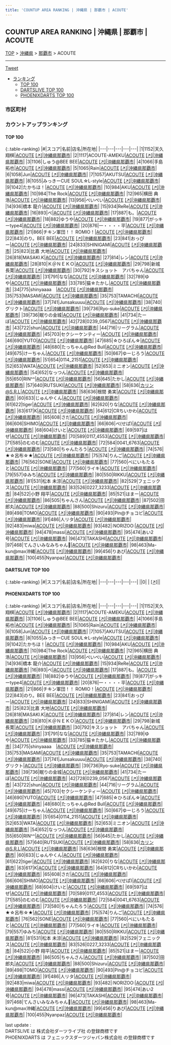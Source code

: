 ```yaml
---
title: 'COUNTUP AREA RANKING | 沖縄県 | 那覇市 | ACOUTE'
---
```

## COUNTUP AREA RANKING | 沖縄県 | 那覇市 | ACOUTE

[TOP](/darts/rank/) > [沖縄県](/darts/rank/沖縄県/) > [那覇市](/darts/rank/沖縄県/那覇市/) > ACOUTE

___

<a href="https://twitter.com/share?ref_src=twsrc%5Etfw" data-text="COUNTUP AREA RANKING | 沖縄県那覇市ACOUTE" class="twitter-share-button" data-hashtags="DARTSLIVE,PHOENIXDARTS,darts,ダーツ" data-show-count="false">Tweet</a>

* [ランキング](#カウントアップランキング)
    * [TOP 100](#top-100)
    * [DARTSLIVE TOP 100](#dartslive-top-100)
    * [PHOENIXDARTS TOP 100](#phoenixdarts-top-100)

### 市区町村

<ul>

</ul>

### カウントアップランキング

#### TOP 100



{:.table-ranking}
|#|スコア|名前|店名|所在地|
|---|---|---|---|---|
|1|1152|<span class="rank-name-pd"><span class="pro-icon-pd"></span>天久 翔棋</span>|<a href="/darts/rank/shops/82536.html">ACOUTE</a> <a href="https://vs.phoenixdarts.com/jp/shop/shopDetailInfo/s_82536?s_seq=82536">[↗]</a>|<a href="/darts/rank/沖縄県/那覇市">沖縄県那覇市</a>|
|2|1117|<span class="rank-name-pd">ACOUTE-AMEKU</span>|<a href="/darts/rank/shops/82536.html">ACOUTE</a> <a href="https://vs.phoenixdarts.com/jp/shop/shopDetailInfo/s_82536?s_seq=82536">[↗]</a>|<a href="/darts/rank/沖縄県/那覇市">沖縄県那覇市</a>|
|3|1106|<span class="rank-name-pd">しゅう@BEE BEE</span>|<a href="/darts/rank/shops/82536.html">ACOUTE</a> <a href="https://vs.phoenixdarts.com/jp/shop/shopDetailInfo/s_82536?s_seq=82536">[↗]</a>|<a href="/darts/rank/沖縄県/那覇市">沖縄県那覇市</a>|
|4|1066|<span class="rank-name-pd"><span class="pro-icon-pd"></span>手島 拓也</span>|<a href="/darts/rank/shops/82536.html">ACOUTE</a> <a href="https://vs.phoenixdarts.com/jp/shop/shopDetailInfo/s_82536?s_seq=82536">[↗]</a>|<a href="/darts/rank/沖縄県/那覇市">沖縄県那覇市</a>|
|5|1065|<span class="rank-name-pd">Rain</span>|<a href="/darts/rank/shops/82536.html">ACOUTE</a> <a href="https://vs.phoenixdarts.com/jp/shop/shopDetailInfo/s_82536?s_seq=82536">[↗]</a>|<a href="/darts/rank/沖縄県/那覇市">沖縄県那覇市</a>|
|6|1058|<span class="rank-name-pd">Jun</span>|<a href="/darts/rank/shops/82536.html">ACOUTE</a> <a href="https://vs.phoenixdarts.com/jp/shop/shopDetailInfo/s_82536?s_seq=82536">[↗]</a>|<a href="/darts/rank/沖縄県/那覇市">沖縄県那覇市</a>|
|7|1057|<span class="rank-name-pd">AKUTSU</span>|<a href="/darts/rank/shops/82536.html">ACOUTE</a> <a href="https://vs.phoenixdarts.com/jp/shop/shopDetailInfo/s_82536?s_seq=82536">[↗]</a>|<a href="/darts/rank/沖縄県/那覇市">沖縄県那覇市</a>|
|8|1055|<span class="rank-name-pd">みっきーCUE SOUL☆L-style</span>|<a href="/darts/rank/shops/82536.html">ACOUTE</a> <a href="https://vs.phoenixdarts.com/jp/shop/shopDetailInfo/s_82536?s_seq=82536">[↗]</a>|<a href="/darts/rank/沖縄県/那覇市">沖縄県那覇市</a>|
|9|1042|<span class="rank-name-pd">たかちほ！</span>|<a href="/darts/rank/shops/82536.html">ACOUTE</a> <a href="https://vs.phoenixdarts.com/jp/shop/shopDetailInfo/s_82536?s_seq=82536">[↗]</a>|<a href="/darts/rank/沖縄県/那覇市">沖縄県那覇市</a>|
|10|984|<span class="rank-name-pd">AKU</span>|<a href="/darts/rank/shops/82536.html">ACOUTE</a> <a href="https://vs.phoenixdarts.com/jp/shop/shopDetailInfo/s_82536?s_seq=82536">[↗]</a>|<a href="/darts/rank/沖縄県/那覇市">沖縄県那覇市</a>|
|10|984|<span class="rank-name-pd">The Rock</span>|<a href="/darts/rank/shops/82536.html">ACOUTE</a> <a href="https://vs.phoenixdarts.com/jp/shop/shopDetailInfo/s_82536?s_seq=82536">[↗]</a>|<a href="/darts/rank/沖縄県/那覇市">沖縄県那覇市</a>|
|12|965|<span class="rank-name-pd">横田 典浩</span>|<a href="/darts/rank/shops/82536.html">ACOUTE</a> <a href="https://vs.phoenixdarts.com/jp/shop/shopDetailInfo/s_82536?s_seq=82536">[↗]</a>|<a href="/darts/rank/沖縄県/那覇市">沖縄県那覇市</a>|
|13|956|<span class="rank-name-pd">ぺいぺい</span>|<a href="/darts/rank/shops/82536.html">ACOUTE</a> <a href="https://vs.phoenixdarts.com/jp/shop/shopDetailInfo/s_82536?s_seq=82536">[↗]</a>|<a href="/darts/rank/沖縄県/那覇市">沖縄県那覇市</a>|
|14|936|<span class="rank-name-pd"><span class="pro-icon-pd"></span>橋本 龍介</span>|<a href="/darts/rank/shops/82536.html">ACOUTE</a> <a href="https://vs.phoenixdarts.com/jp/shop/shopDetailInfo/s_82536?s_seq=82536">[↗]</a>|<a href="/darts/rank/沖縄県/那覇市">沖縄県那覇市</a>|
|15|934|<span class="rank-name-pd">ReRe</span>|<a href="/darts/rank/shops/82536.html">ACOUTE</a> <a href="https://vs.phoenixdarts.com/jp/shop/shopDetailInfo/s_82536?s_seq=82536">[↗]</a>|<a href="/darts/rank/沖縄県/那覇市">沖縄県那覇市</a>|
|16|893|<span class="rank-name-pd">ぺ</span>|<a href="/darts/rank/shops/82536.html">ACOUTE</a> <a href="https://vs.phoenixdarts.com/jp/shop/shopDetailInfo/s_82536?s_seq=82536">[↗]</a>|<a href="/darts/rank/沖縄県/那覇市">沖縄県那覇市</a>|
|17|887|<span class="rank-name-pd">も。</span>|<a href="/darts/rank/shops/82536.html">ACOUTE</a> <a href="https://vs.phoenixdarts.com/jp/shop/shopDetailInfo/s_82536?s_seq=82536">[↗]</a>|<a href="/darts/rank/沖縄県/那覇市">沖縄県那覇市</a>|
|18|882|<span class="rank-name-pd">ゆうや</span>|<a href="/darts/rank/shops/82536.html">ACOUTE</a> <a href="https://vs.phoenixdarts.com/jp/shop/shopDetailInfo/s_82536?s_seq=82536">[↗]</a>|<a href="/darts/rank/沖縄県/那覇市">沖縄県那覇市</a>|
|19|877|<span class="rank-name-pd">がっキーtype4</span>|<a href="/darts/rank/shops/82536.html">ACOUTE</a> <a href="https://vs.phoenixdarts.com/jp/shop/shopDetailInfo/s_82536?s_seq=82536">[↗]</a>|<a href="/darts/rank/沖縄県/那覇市">沖縄県那覇市</a>|
|20|876|<span class="rank-name-pd">一・・・・平</span>|<a href="/darts/rank/shops/82536.html">ACOUTE</a> <a href="https://vs.phoenixdarts.com/jp/shop/shopDetailInfo/s_82536?s_seq=82536">[↗]</a>|<a href="/darts/rank/沖縄県/那覇市">沖縄県那覇市</a>|
|21|866|<span class="rank-name-pd">チキン軍団！！ ROMIO！</span>|<a href="/darts/rank/shops/82536.html">ACOUTE</a> <a href="https://vs.phoenixdarts.com/jp/shop/shopDetailInfo/s_82536?s_seq=82536">[↗]</a>|<a href="/darts/rank/沖縄県/那覇市">沖縄県那覇市</a>|
|22|843|<span class="rank-name-pd">のり。BEE BEE</span>|<a href="/darts/rank/shops/82536.html">ACOUTE</a> <a href="https://vs.phoenixdarts.com/jp/shop/shopDetailInfo/s_82536?s_seq=82536">[↗]</a>|<a href="/darts/rank/沖縄県/那覇市">沖縄県那覇市</a>|
|23|841|<span class="rank-name-pd">おっぴー</span>|<a href="/darts/rank/shops/82536.html">ACOUTE</a> <a href="https://vs.phoenixdarts.com/jp/shop/shopDetailInfo/s_82536?s_seq=82536">[↗]</a>|<a href="/darts/rank/沖縄県/那覇市">沖縄県那覇市</a>|
|24|833|<span class="rank-name-pd">SHINIGAMI</span>|<a href="/darts/rank/shops/82536.html">ACOUTE</a> <a href="https://vs.phoenixdarts.com/jp/shop/shopDetailInfo/s_82536?s_seq=82536">[↗]</a>|<a href="/darts/rank/沖縄県/那覇市">沖縄県那覇市</a>|
|25|823|<span class="rank-name-pd"><span class="pro-icon-pd"></span>比嘉 大地</span>|<a href="/darts/rank/shops/82536.html">ACOUTE</a> <a href="https://vs.phoenixdarts.com/jp/shop/shopDetailInfo/s_82536?s_seq=82536">[↗]</a>|<a href="/darts/rank/沖縄県/那覇市">沖縄県那覇市</a>|
|26|818|<span class="rank-name-pd">MASAKI.K</span>|<a href="/darts/rank/shops/82536.html">ACOUTE</a> <a href="https://vs.phoenixdarts.com/jp/shop/shopDetailInfo/s_82536?s_seq=82536">[↗]</a>|<a href="/darts/rank/沖縄県/那覇市">沖縄県那覇市</a>|
|27|814|<span class="rank-name-pd">レン</span>|<a href="/darts/rank/shops/82536.html">ACOUTE</a> <a href="https://vs.phoenixdarts.com/jp/shop/shopDetailInfo/s_82536?s_seq=82536">[↗]</a>|<a href="/darts/rank/沖縄県/那覇市">沖縄県那覇市</a>|
|28|810|<span class="rank-name-pd">Ｋ＠ＮＥＫＯ</span>|<a href="/darts/rank/shops/82536.html">ACOUTE</a> <a href="https://vs.phoenixdarts.com/jp/shop/shopDetailInfo/s_82536?s_seq=82536">[↗]</a>|<a href="/darts/rank/沖縄県/那覇市">沖縄県那覇市</a>|
|29|798|<span class="rank-name-pd">新城 長寛</span>|<a href="/darts/rank/shops/82536.html">ACOUTE</a> <a href="https://vs.phoenixdarts.com/jp/shop/shopDetailInfo/s_82536?s_seq=82536">[↗]</a>|<a href="/darts/rank/沖縄県/那覇市">沖縄県那覇市</a>|
|30|792|<span class="rank-name-pd">キスショット　アバちゃん</span>|<a href="/darts/rank/shops/82536.html">ACOUTE</a> <a href="https://vs.phoenixdarts.com/jp/shop/shopDetailInfo/s_82536?s_seq=82536">[↗]</a>|<a href="/darts/rank/沖縄県/那覇市">沖縄県那覇市</a>|
|31|791|<span class="rank-name-pd">なな</span>|<a href="/darts/rank/shops/82536.html">ACOUTE</a> <a href="https://vs.phoenixdarts.com/jp/shop/shopDetailInfo/s_82536?s_seq=82536">[↗]</a>|<a href="/darts/rank/沖縄県/那覇市">沖縄県那覇市</a>|
|32|789|<span class="rank-name-pd">ゆや</span>|<a href="/darts/rank/shops/82536.html">ACOUTE</a> <a href="https://vs.phoenixdarts.com/jp/shop/shopDetailInfo/s_82536?s_seq=82536">[↗]</a>|<a href="/darts/rank/沖縄県/那覇市">沖縄県那覇市</a>|
|33|785|<span class="rank-name-pd">猫☆たかし</span>|<a href="/darts/rank/shops/82536.html">ACOUTE</a> <a href="https://vs.phoenixdarts.com/jp/shop/shopDetailInfo/s_82536?s_seq=82536">[↗]</a>|<a href="/darts/rank/沖縄県/那覇市">沖縄県那覇市</a>|
|34|775|<span class="rank-name-pd">shinyaaaa　</span>|<a href="/darts/rank/shops/82536.html">ACOUTE</a> <a href="https://vs.phoenixdarts.com/jp/shop/shopDetailInfo/s_82536?s_seq=82536">[↗]</a>|<a href="/darts/rank/沖縄県/那覇市">沖縄県那覇市</a>|
|35|753|<span class="rank-name-pd">MASAMI</span>|<a href="/darts/rank/shops/82536.html">ACOUTE</a> <a href="https://vs.phoenixdarts.com/jp/shop/shopDetailInfo/s_82536?s_seq=82536">[↗]</a>|<a href="/darts/rank/沖縄県/那覇市">沖縄県那覇市</a>|
|35|753|<span class="rank-name-pd">TAMACHI</span>|<a href="/darts/rank/shops/82536.html">ACOUTE</a> <a href="https://vs.phoenixdarts.com/jp/shop/shopDetailInfo/s_82536?s_seq=82536">[↗]</a>|<a href="/darts/rank/沖縄県/那覇市">沖縄県那覇市</a>|
|37|741|<span class="rank-name-pd">Junsakuuuu</span>|<a href="/darts/rank/shops/82536.html">ACOUTE</a> <a href="https://vs.phoenixdarts.com/jp/shop/shopDetailInfo/s_82536?s_seq=82536">[↗]</a>|<a href="/darts/rank/沖縄県/那覇市">沖縄県那覇市</a>|
|38|740|<span class="rank-name-pd">グリクト</span>|<a href="/darts/rank/shops/82536.html">ACOUTE</a> <a href="https://vs.phoenixdarts.com/jp/shop/shopDetailInfo/s_82536?s_seq=82536">[↗]</a>|<a href="/darts/rank/沖縄県/那覇市">沖縄県那覇市</a>|
|39|736|<span class="rank-name-pd">Ryo-suke</span>|<a href="/darts/rank/shops/82536.html">ACOUTE</a> <a href="https://vs.phoenixdarts.com/jp/shop/shopDetailInfo/s_82536?s_seq=82536">[↗]</a>|<a href="/darts/rank/沖縄県/那覇市">沖縄県那覇市</a>|
|39|736|<span class="rank-name-pd">眠りの金城</span>|<a href="/darts/rank/shops/82536.html">ACOUTE</a> <a href="https://vs.phoenixdarts.com/jp/shop/shopDetailInfo/s_82536?s_seq=82536">[↗]</a>|<a href="/darts/rank/沖縄県/那覇市">沖縄県那覇市</a>|
|41|734|<span class="rank-name-pd">たーぼ</span>|<a href="/darts/rank/shops/82536.html">ACOUTE</a> <a href="https://vs.phoenixdarts.com/jp/shop/shopDetailInfo/s_82536?s_seq=82536">[↗]</a>|<a href="/darts/rank/沖縄県/那覇市">沖縄県那覇市</a>|
|42|728|<span class="rank-name-pd">0239_0567</span>|<a href="/darts/rank/shops/82536.html">ACOUTE</a> <a href="https://vs.phoenixdarts.com/jp/shop/shopDetailInfo/s_82536?s_seq=82536">[↗]</a>|<a href="/darts/rank/沖縄県/那覇市">沖縄県那覇市</a>|
|43|722|<span class="rank-name-pd">shun</span>|<a href="/darts/rank/shops/82536.html">ACOUTE</a> <a href="https://vs.phoenixdarts.com/jp/shop/shopDetailInfo/s_82536?s_seq=82536">[↗]</a>|<a href="/darts/rank/沖縄県/那覇市">沖縄県那覇市</a>|
|44|716|<span class="rank-name-pd">リーグラム</span>|<a href="/darts/rank/shops/82536.html">ACOUTE</a> <a href="https://vs.phoenixdarts.com/jp/shop/shopDetailInfo/s_82536?s_seq=82536">[↗]</a>|<a href="/darts/rank/沖縄県/那覇市">沖縄県那覇市</a>|
|45|703|<span class="rank-name-pd">セクシーケンティー</span>|<a href="/darts/rank/shops/82536.html">ACOUTE</a> <a href="https://vs.phoenixdarts.com/jp/shop/shopDetailInfo/s_82536?s_seq=82536">[↗]</a>|<a href="/darts/rank/沖縄県/那覇市">沖縄県那覇市</a>|
|46|690|<span class="rank-name-pd">YUTO</span>|<a href="/darts/rank/shops/82536.html">ACOUTE</a> <a href="https://vs.phoenixdarts.com/jp/shop/shopDetailInfo/s_82536?s_seq=82536">[↗]</a>|<a href="/darts/rank/沖縄県/那覇市">沖縄県那覇市</a>|
|47|685|<span class="rank-name-pd">☆ひろぽん☆</span>|<a href="/darts/rank/shops/82536.html">ACOUTE</a> <a href="https://vs.phoenixdarts.com/jp/shop/shopDetailInfo/s_82536?s_seq=82536">[↗]</a>|<a href="/darts/rank/沖縄県/那覇市">沖縄県那覇市</a>|
|48|680|<span class="rank-name-pd">たっちゃん@Red Bull</span>|<a href="/darts/rank/shops/82536.html">ACOUTE</a> <a href="https://vs.phoenixdarts.com/jp/shop/shopDetailInfo/s_82536?s_seq=82536">[↗]</a>|<a href="/darts/rank/沖縄県/那覇市">沖縄県那覇市</a>|
|49|675|<span class="rank-name-pd">けーちゃん</span>|<a href="/darts/rank/shops/82536.html">ACOUTE</a> <a href="https://vs.phoenixdarts.com/jp/shop/shopDetailInfo/s_82536?s_seq=82536">[↗]</a>|<a href="/darts/rank/沖縄県/那覇市">沖縄県那覇市</a>|
|50|667|<span class="rank-name-pd">ゆーじろう</span>|<a href="/darts/rank/shops/82536.html">ACOUTE</a> <a href="https://vs.phoenixdarts.com/jp/shop/shopDetailInfo/s_82536?s_seq=82536">[↗]</a>|<a href="/darts/rank/沖縄県/那覇市">沖縄県那覇市</a>|
|51|654|<span class="rank-name-pd">0114_2151</span>|<a href="/darts/rank/shops/82536.html">ACOUTE</a> <a href="https://vs.phoenixdarts.com/jp/shop/shopDetailInfo/s_82536?s_seq=82536">[↗]</a>|<a href="/darts/rank/沖縄県/那覇市">沖縄県那覇市</a>|
|52|653|<span class="rank-name-pd">WATA</span>|<a href="/darts/rank/shops/82536.html">ACOUTE</a> <a href="https://vs.phoenixdarts.com/jp/shop/shopDetailInfo/s_82536?s_seq=82536">[↗]</a>|<a href="/darts/rank/沖縄県/那覇市">沖縄県那覇市</a>|
|52|653|<span class="rank-name-pd">ミニオン</span>|<a href="/darts/rank/shops/82536.html">ACOUTE</a> <a href="https://vs.phoenixdarts.com/jp/shop/shopDetailInfo/s_82536?s_seq=82536">[↗]</a>|<a href="/darts/rank/沖縄県/那覇市">沖縄県那覇市</a>|
|54|652|<span class="rank-name-pd">なっつん</span>|<a href="/darts/rank/shops/82536.html">ACOUTE</a> <a href="https://vs.phoenixdarts.com/jp/shop/shopDetailInfo/s_82536?s_seq=82536">[↗]</a>|<a href="/darts/rank/沖縄県/那覇市">沖縄県那覇市</a>|
|55|650|<span class="rank-name-pd">RIN^^</span>|<a href="/darts/rank/shops/82536.html">ACOUTE</a> <a href="https://vs.phoenixdarts.com/jp/shop/shopDetailInfo/s_82536?s_seq=82536">[↗]</a>|<a href="/darts/rank/沖縄県/那覇市">沖縄県那覇市</a>|
|56|645|<span class="rank-name-pd">たかし</span>|<a href="/darts/rank/shops/82536.html">ACOUTE</a> <a href="https://vs.phoenixdarts.com/jp/shop/shopDetailInfo/s_82536?s_seq=82536">[↗]</a>|<a href="/darts/rank/沖縄県/那覇市">沖縄県那覇市</a>|
|57|640|<span class="rank-name-pd">RUTSUKI</span>|<a href="/darts/rank/shops/82536.html">ACOUTE</a> <a href="https://vs.phoenixdarts.com/jp/shop/shopDetailInfo/s_82536?s_seq=82536">[↗]</a>|<a href="/darts/rank/沖縄県/那覇市">沖縄県那覇市</a>|
|58|636|<span class="rank-name-pd">カリン@S.R.L</span>|<a href="/darts/rank/shops/82536.html">ACOUTE</a> <a href="https://vs.phoenixdarts.com/jp/shop/shopDetailInfo/s_82536?s_seq=82536">[↗]</a>|<a href="/darts/rank/沖縄県/那覇市">沖縄県那覇市</a>|
|58|636|<span class="rank-name-pd"><span class="pro-icon-pd"></span>根間 勇実</span>|<a href="/darts/rank/shops/82536.html">ACOUTE</a> <a href="https://vs.phoenixdarts.com/jp/shop/shopDetailInfo/s_82536?s_seq=82536">[↗]</a>|<a href="/darts/rank/沖縄県/那覇市">沖縄県那覇市</a>|
|60|633|<span class="rank-name-pd">じゅんやくん</span>|<a href="/darts/rank/shops/82536.html">ACOUTE</a> <a href="https://vs.phoenixdarts.com/jp/shop/shopDetailInfo/s_82536?s_seq=82536">[↗]</a>|<a href="/darts/rank/沖縄県/那覇市">沖縄県那覇市</a>|
|61|622|<span class="rank-name-pd">tiger</span>|<a href="/darts/rank/shops/82536.html">ACOUTE</a> <a href="https://vs.phoenixdarts.com/jp/shop/shopDetailInfo/s_82536?s_seq=82536">[↗]</a>|<a href="/darts/rank/沖縄県/那覇市">沖縄県那覇市</a>|
|62|620|<span class="rank-name-pd">りな</span>|<a href="/darts/rank/shops/82536.html">ACOUTE</a> <a href="https://vs.phoenixdarts.com/jp/shop/shopDetailInfo/s_82536?s_seq=82536">[↗]</a>|<a href="/darts/rank/沖縄県/那覇市">沖縄県那覇市</a>|
|63|617|<span class="rank-name-pd">Κ</span>|<a href="/darts/rank/shops/82536.html">ACOUTE</a> <a href="https://vs.phoenixdarts.com/jp/shop/shopDetailInfo/s_82536?s_seq=82536">[↗]</a>|<a href="/darts/rank/沖縄県/那覇市">沖縄県那覇市</a>|
|64|612|<span class="rank-name-pd">CRちいかわ</span>|<a href="/darts/rank/shops/82536.html">ACOUTE</a> <a href="https://vs.phoenixdarts.com/jp/shop/shopDetailInfo/s_82536?s_seq=82536">[↗]</a>|<a href="/darts/rank/沖縄県/那覇市">沖縄県那覇市</a>|
|65|608|<span class="rank-name-pd">さだ</span>|<a href="/darts/rank/shops/82536.html">ACOUTE</a> <a href="https://vs.phoenixdarts.com/jp/shop/shopDetailInfo/s_82536?s_seq=82536">[↗]</a>|<a href="/darts/rank/沖縄県/那覇市">沖縄県那覇市</a>|
|66|606|<span class="rank-name-pd">SHIMO</span>|<a href="/darts/rank/shops/82536.html">ACOUTE</a> <a href="https://vs.phoenixdarts.com/jp/shop/shopDetailInfo/s_82536?s_seq=82536">[↗]</a>|<a href="/darts/rank/沖縄県/那覇市">沖縄県那覇市</a>|
|66|606|<span class="rank-name-pd">ぺ(せぱ)</span>|<a href="/darts/rank/shops/82536.html">ACOUTE</a> <a href="https://vs.phoenixdarts.com/jp/shop/shopDetailInfo/s_82536?s_seq=82536">[↗]</a>|<a href="/darts/rank/沖縄県/那覇市">沖縄県那覇市</a>|
|68|604|<span class="rank-name-pd">けいと</span>|<a href="/darts/rank/shops/82536.html">ACOUTE</a> <a href="https://vs.phoenixdarts.com/jp/shop/shopDetailInfo/s_82536?s_seq=82536">[↗]</a>|<a href="/darts/rank/沖縄県/那覇市">沖縄県那覇市</a>|
|69|597|<span class="rank-name-pd">はぜ</span>|<a href="/darts/rank/shops/82536.html">ACOUTE</a> <a href="https://vs.phoenixdarts.com/jp/shop/shopDetailInfo/s_82536?s_seq=82536">[↗]</a>|<a href="/darts/rank/沖縄県/那覇市">沖縄県那覇市</a>|
|70|589|<span class="rank-name-pd">0117_4553</span>|<a href="/darts/rank/shops/82536.html">ACOUTE</a> <a href="https://vs.phoenixdarts.com/jp/shop/shopDetailInfo/s_82536?s_seq=82536">[↗]</a>|<a href="/darts/rank/沖縄県/那覇市">沖縄県那覇市</a>|
|71|585|<span class="rank-name-pd">のむのむ</span>|<a href="/darts/rank/shops/82536.html">ACOUTE</a> <a href="https://vs.phoenixdarts.com/jp/shop/shopDetailInfo/s_82536?s_seq=82536">[↗]</a>|<a href="/darts/rank/沖縄県/那覇市">沖縄県那覇市</a>|
|72|584|<span class="rank-name-pd">0041_6763</span>|<a href="/darts/rank/shops/82536.html">ACOUTE</a> <a href="https://vs.phoenixdarts.com/jp/shop/shopDetailInfo/s_82536?s_seq=82536">[↗]</a>|<a href="/darts/rank/沖縄県/那覇市">沖縄県那覇市</a>|
|73|580|<span class="rank-name-pd">ちゃんたろう</span>|<a href="/darts/rank/shops/82536.html">ACOUTE</a> <a href="https://vs.phoenixdarts.com/jp/shop/shopDetailInfo/s_82536?s_seq=82536">[↗]</a>|<a href="/darts/rank/沖縄県/那覇市">沖縄県那覇市</a>|
|74|576|<span class="rank-name-pd">★☆呂布☆★</span>|<a href="/darts/rank/shops/82536.html">ACOUTE</a> <a href="https://vs.phoenixdarts.com/jp/shop/shopDetailInfo/s_82536?s_seq=82536">[↗]</a>|<a href="/darts/rank/沖縄県/那覇市">沖縄県那覇市</a>|
|75|574|<span class="rank-name-pd">りんご</span>|<a href="/darts/rank/shops/82536.html">ACOUTE</a> <a href="https://vs.phoenixdarts.com/jp/shop/shopDetailInfo/s_82536?s_seq=82536">[↗]</a>|<a href="/darts/rank/沖縄県/那覇市">沖縄県那覇市</a>|
|76|562|<span class="rank-name-pd">SONE</span>|<a href="/darts/rank/shops/82536.html">ACOUTE</a> <a href="https://vs.phoenixdarts.com/jp/shop/shopDetailInfo/s_82536?s_seq=82536">[↗]</a>|<a href="/darts/rank/沖縄県/那覇市">沖縄県那覇市</a>|
|77|560|<span class="rank-name-pd">べにいもたると</span>|<a href="/darts/rank/shops/82536.html">ACOUTE</a> <a href="https://vs.phoenixdarts.com/jp/shop/shopDetailInfo/s_82536?s_seq=82536">[↗]</a>|<a href="/darts/rank/沖縄県/那覇市">沖縄県那覇市</a>|
|77|560|<span class="rank-name-pd">ライキ</span>|<a href="/darts/rank/shops/82536.html">ACOUTE</a> <a href="https://vs.phoenixdarts.com/jp/shop/shopDetailInfo/s_82536?s_seq=82536">[↗]</a>|<a href="/darts/rank/沖縄県/那覇市">沖縄県那覇市</a>|
|79|557|<span class="rank-name-pd">ゆみち</span>|<a href="/darts/rank/shops/82536.html">ACOUTE</a> <a href="https://vs.phoenixdarts.com/jp/shop/shopDetailInfo/s_82536?s_seq=82536">[↗]</a>|<a href="/darts/rank/沖縄県/那覇市">沖縄県那覇市</a>|
|80|550|<span class="rank-name-pd">RIKKU</span>|<a href="/darts/rank/shops/82536.html">ACOUTE</a> <a href="https://vs.phoenixdarts.com/jp/shop/shopDetailInfo/s_82536?s_seq=82536">[↗]</a>|<a href="/darts/rank/沖縄県/那覇市">沖縄県那覇市</a>|
|81|531|<span class="rank-name-pd"><span class="pro-icon-pd"></span>松本 未涼</span>|<a href="/darts/rank/shops/82536.html">ACOUTE</a> <a href="https://vs.phoenixdarts.com/jp/shop/shopDetailInfo/s_82536?s_seq=82536">[↗]</a>|<a href="/darts/rank/沖縄県/那覇市">沖縄県那覇市</a>|
|82|529|<span class="rank-name-pd">フェニックス</span>|<a href="/darts/rank/shops/82536.html">ACOUTE</a> <a href="https://vs.phoenixdarts.com/jp/shop/shopDetailInfo/s_82536?s_seq=82536">[↗]</a>|<a href="/darts/rank/沖縄県/那覇市">沖縄県那覇市</a>|
|83|526|<span class="rank-name-pd">0227_3233</span>|<a href="/darts/rank/shops/82536.html">ACOUTE</a> <a href="https://vs.phoenixdarts.com/jp/shop/shopDetailInfo/s_82536?s_seq=82536">[↗]</a>|<a href="/darts/rank/沖縄県/那覇市">沖縄県那覇市</a>|
|84|522|<span class="rank-name-pd"><span class="pro-icon-pd"></span>小野 翔平</span>|<a href="/darts/rank/shops/82536.html">ACOUTE</a> <a href="https://vs.phoenixdarts.com/jp/shop/shopDetailInfo/s_82536?s_seq=82536">[↗]</a>|<a href="/darts/rank/沖縄県/那覇市">沖縄県那覇市</a>|
|85|521|<span class="rank-name-pd">はまー</span>|<a href="/darts/rank/shops/82536.html">ACOUTE</a> <a href="https://vs.phoenixdarts.com/jp/shop/shopDetailInfo/s_82536?s_seq=82536">[↗]</a>|<a href="/darts/rank/沖縄県/那覇市">沖縄県那覇市</a>|
|86|505|<span class="rank-name-pd">ちゃんさん</span>|<a href="/darts/rank/shops/82536.html">ACOUTE</a> <a href="https://vs.phoenixdarts.com/jp/shop/shopDetailInfo/s_82536?s_seq=82536">[↗]</a>|<a href="/darts/rank/沖縄県/那覇市">沖縄県那覇市</a>|
|87|502|<span class="rank-name-pd">田郎丸</span>|<a href="/darts/rank/shops/82536.html">ACOUTE</a> <a href="https://vs.phoenixdarts.com/jp/shop/shopDetailInfo/s_82536?s_seq=82536">[↗]</a>|<a href="/darts/rank/沖縄県/那覇市">沖縄県那覇市</a>|
|88|500|<span class="rank-name-pd">Shizuru</span>|<a href="/darts/rank/shops/82536.html">ACOUTE</a> <a href="https://vs.phoenixdarts.com/jp/shop/shopDetailInfo/s_82536?s_seq=82536">[↗]</a>|<a href="/darts/rank/沖縄県/那覇市">沖縄県那覇市</a>|
|89|498|<span class="rank-name-pd">TOMO</span>|<a href="/darts/rank/shops/82536.html">ACOUTE</a> <a href="https://vs.phoenixdarts.com/jp/shop/shopDetailInfo/s_82536?s_seq=82536">[↗]</a>|<a href="/darts/rank/沖縄県/那覇市">沖縄県那覇市</a>|
|90|493|<span class="rank-name-pd">Pin@チョコビ</span>|<a href="/darts/rank/shops/82536.html">ACOUTE</a> <a href="https://vs.phoenixdarts.com/jp/shop/shopDetailInfo/s_82536?s_seq=82536">[↗]</a>|<a href="/darts/rank/沖縄県/那覇市">沖縄県那覇市</a>|
|91|486|<span class="rank-name-pd">人リタ</span>|<a href="/darts/rank/shops/82536.html">ACOUTE</a> <a href="https://vs.phoenixdarts.com/jp/shop/shopDetailInfo/s_82536?s_seq=82536">[↗]</a>|<a href="/darts/rank/沖縄県/那覇市">沖縄県那覇市</a>|
|92|483|<span class="rank-name-pd">miwa</span>|<a href="/darts/rank/shops/82536.html">ACOUTE</a> <a href="https://vs.phoenixdarts.com/jp/shop/shopDetailInfo/s_82536?s_seq=82536">[↗]</a>|<a href="/darts/rank/沖縄県/那覇市">沖縄県那覇市</a>|
|93|482|<span class="rank-name-pd">:NORIZOO:</span>|<a href="/darts/rank/shops/82536.html">ACOUTE</a> <a href="https://vs.phoenixdarts.com/jp/shop/shopDetailInfo/s_82536?s_seq=82536">[↗]</a>|<a href="/darts/rank/沖縄県/那覇市">沖縄県那覇市</a>|
|94|478|<span class="rank-name-pd">massi</span>|<a href="/darts/rank/shops/82536.html">ACOUTE</a> <a href="https://vs.phoenixdarts.com/jp/shop/shopDetailInfo/s_82536?s_seq=82536">[↗]</a>|<a href="/darts/rank/沖縄県/那覇市">沖縄県那覇市</a>|
|95|474|<span class="rank-name-pd">あい2号</span>|<a href="/darts/rank/shops/82536.html">ACOUTE</a> <a href="https://vs.phoenixdarts.com/jp/shop/shopDetailInfo/s_82536?s_seq=82536">[↗]</a>|<a href="/darts/rank/沖縄県/那覇市">沖縄県那覇市</a>|
|96|473|<span class="rank-name-pd">TAKASHI</span>|<a href="/darts/rank/shops/82536.html">ACOUTE</a> <a href="https://vs.phoenixdarts.com/jp/shop/shopDetailInfo/s_82536?s_seq=82536">[↗]</a>|<a href="/darts/rank/沖縄県/那覇市">沖縄県那覇市</a>|
|97|468|<span class="rank-name-pd">てんさいみなみちゃん📛</span>|<a href="/darts/rank/shops/82536.html">ACOUTE</a> <a href="https://vs.phoenixdarts.com/jp/shop/shopDetailInfo/s_82536?s_seq=82536">[↗]</a>|<a href="/darts/rank/沖縄県/那覇市">沖縄県那覇市</a>|
|98|463|<span class="rank-name-pd">Ma-kun@max沖縄</span>|<a href="/darts/rank/shops/82536.html">ACOUTE</a> <a href="https://vs.phoenixdarts.com/jp/shop/shopDetailInfo/s_82536?s_seq=82536">[↗]</a>|<a href="/darts/rank/沖縄県/那覇市">沖縄県那覇市</a>|
|99|456|<span class="rank-name-pd">りあぴ</span>|<a href="/darts/rank/shops/82536.html">ACOUTE</a> <a href="https://vs.phoenixdarts.com/jp/shop/shopDetailInfo/s_82536?s_seq=82536">[↗]</a>|<a href="/darts/rank/沖縄県/那覇市">沖縄県那覇市</a>|
|100|455|<span class="rank-name-pd">Nyanpaz</span>|<a href="/darts/rank/shops/82536.html">ACOUTE</a> <a href="https://vs.phoenixdarts.com/jp/shop/shopDetailInfo/s_82536?s_seq=82536">[↗]</a>|<a href="/darts/rank/沖縄県/那覇市">沖縄県那覇市</a>|


#### DARTSLIVE TOP 100



{:.table-ranking}
|#|スコア|名前|店名|所在地|
|---|---|---|---|---|
||0|<span class="rank-name-dl"> </span>|<a href="/darts/rank/shops/.html"></a> <a href="">[↗]</a>|<a href="/darts/rank//"></a>|


#### PHOENIXDARTS TOP 100



{:.table-ranking}
|#|スコア|名前|店名|所在地|
|---|---|---|---|---|
|1|1152|<span class="rank-name-pd"><span class="pro-icon-pd"></span>天久 翔棋</span>|<a href="/darts/rank/shops/82536.html">ACOUTE</a> <a href="https://vs.phoenixdarts.com/jp/shop/shopDetailInfo/s_82536?s_seq=82536">[↗]</a>|<a href="/darts/rank/沖縄県/那覇市">沖縄県那覇市</a>|
|2|1117|<span class="rank-name-pd">ACOUTE-AMEKU</span>|<a href="/darts/rank/shops/82536.html">ACOUTE</a> <a href="https://vs.phoenixdarts.com/jp/shop/shopDetailInfo/s_82536?s_seq=82536">[↗]</a>|<a href="/darts/rank/沖縄県/那覇市">沖縄県那覇市</a>|
|3|1106|<span class="rank-name-pd">しゅう@BEE BEE</span>|<a href="/darts/rank/shops/82536.html">ACOUTE</a> <a href="https://vs.phoenixdarts.com/jp/shop/shopDetailInfo/s_82536?s_seq=82536">[↗]</a>|<a href="/darts/rank/沖縄県/那覇市">沖縄県那覇市</a>|
|4|1066|<span class="rank-name-pd"><span class="pro-icon-pd"></span>手島 拓也</span>|<a href="/darts/rank/shops/82536.html">ACOUTE</a> <a href="https://vs.phoenixdarts.com/jp/shop/shopDetailInfo/s_82536?s_seq=82536">[↗]</a>|<a href="/darts/rank/沖縄県/那覇市">沖縄県那覇市</a>|
|5|1065|<span class="rank-name-pd">Rain</span>|<a href="/darts/rank/shops/82536.html">ACOUTE</a> <a href="https://vs.phoenixdarts.com/jp/shop/shopDetailInfo/s_82536?s_seq=82536">[↗]</a>|<a href="/darts/rank/沖縄県/那覇市">沖縄県那覇市</a>|
|6|1058|<span class="rank-name-pd">Jun</span>|<a href="/darts/rank/shops/82536.html">ACOUTE</a> <a href="https://vs.phoenixdarts.com/jp/shop/shopDetailInfo/s_82536?s_seq=82536">[↗]</a>|<a href="/darts/rank/沖縄県/那覇市">沖縄県那覇市</a>|
|7|1057|<span class="rank-name-pd">AKUTSU</span>|<a href="/darts/rank/shops/82536.html">ACOUTE</a> <a href="https://vs.phoenixdarts.com/jp/shop/shopDetailInfo/s_82536?s_seq=82536">[↗]</a>|<a href="/darts/rank/沖縄県/那覇市">沖縄県那覇市</a>|
|8|1055|<span class="rank-name-pd">みっきーCUE SOUL☆L-style</span>|<a href="/darts/rank/shops/82536.html">ACOUTE</a> <a href="https://vs.phoenixdarts.com/jp/shop/shopDetailInfo/s_82536?s_seq=82536">[↗]</a>|<a href="/darts/rank/沖縄県/那覇市">沖縄県那覇市</a>|
|9|1042|<span class="rank-name-pd">たかちほ！</span>|<a href="/darts/rank/shops/82536.html">ACOUTE</a> <a href="https://vs.phoenixdarts.com/jp/shop/shopDetailInfo/s_82536?s_seq=82536">[↗]</a>|<a href="/darts/rank/沖縄県/那覇市">沖縄県那覇市</a>|
|10|984|<span class="rank-name-pd">AKU</span>|<a href="/darts/rank/shops/82536.html">ACOUTE</a> <a href="https://vs.phoenixdarts.com/jp/shop/shopDetailInfo/s_82536?s_seq=82536">[↗]</a>|<a href="/darts/rank/沖縄県/那覇市">沖縄県那覇市</a>|
|10|984|<span class="rank-name-pd">The Rock</span>|<a href="/darts/rank/shops/82536.html">ACOUTE</a> <a href="https://vs.phoenixdarts.com/jp/shop/shopDetailInfo/s_82536?s_seq=82536">[↗]</a>|<a href="/darts/rank/沖縄県/那覇市">沖縄県那覇市</a>|
|12|965|<span class="rank-name-pd">横田 典浩</span>|<a href="/darts/rank/shops/82536.html">ACOUTE</a> <a href="https://vs.phoenixdarts.com/jp/shop/shopDetailInfo/s_82536?s_seq=82536">[↗]</a>|<a href="/darts/rank/沖縄県/那覇市">沖縄県那覇市</a>|
|13|956|<span class="rank-name-pd">ぺいぺい</span>|<a href="/darts/rank/shops/82536.html">ACOUTE</a> <a href="https://vs.phoenixdarts.com/jp/shop/shopDetailInfo/s_82536?s_seq=82536">[↗]</a>|<a href="/darts/rank/沖縄県/那覇市">沖縄県那覇市</a>|
|14|936|<span class="rank-name-pd"><span class="pro-icon-pd"></span>橋本 龍介</span>|<a href="/darts/rank/shops/82536.html">ACOUTE</a> <a href="https://vs.phoenixdarts.com/jp/shop/shopDetailInfo/s_82536?s_seq=82536">[↗]</a>|<a href="/darts/rank/沖縄県/那覇市">沖縄県那覇市</a>|
|15|934|<span class="rank-name-pd">ReRe</span>|<a href="/darts/rank/shops/82536.html">ACOUTE</a> <a href="https://vs.phoenixdarts.com/jp/shop/shopDetailInfo/s_82536?s_seq=82536">[↗]</a>|<a href="/darts/rank/沖縄県/那覇市">沖縄県那覇市</a>|
|16|893|<span class="rank-name-pd">ぺ</span>|<a href="/darts/rank/shops/82536.html">ACOUTE</a> <a href="https://vs.phoenixdarts.com/jp/shop/shopDetailInfo/s_82536?s_seq=82536">[↗]</a>|<a href="/darts/rank/沖縄県/那覇市">沖縄県那覇市</a>|
|17|887|<span class="rank-name-pd">も。</span>|<a href="/darts/rank/shops/82536.html">ACOUTE</a> <a href="https://vs.phoenixdarts.com/jp/shop/shopDetailInfo/s_82536?s_seq=82536">[↗]</a>|<a href="/darts/rank/沖縄県/那覇市">沖縄県那覇市</a>|
|18|882|<span class="rank-name-pd">ゆうや</span>|<a href="/darts/rank/shops/82536.html">ACOUTE</a> <a href="https://vs.phoenixdarts.com/jp/shop/shopDetailInfo/s_82536?s_seq=82536">[↗]</a>|<a href="/darts/rank/沖縄県/那覇市">沖縄県那覇市</a>|
|19|877|<span class="rank-name-pd">がっキーtype4</span>|<a href="/darts/rank/shops/82536.html">ACOUTE</a> <a href="https://vs.phoenixdarts.com/jp/shop/shopDetailInfo/s_82536?s_seq=82536">[↗]</a>|<a href="/darts/rank/沖縄県/那覇市">沖縄県那覇市</a>|
|20|876|<span class="rank-name-pd">一・・・・平</span>|<a href="/darts/rank/shops/82536.html">ACOUTE</a> <a href="https://vs.phoenixdarts.com/jp/shop/shopDetailInfo/s_82536?s_seq=82536">[↗]</a>|<a href="/darts/rank/沖縄県/那覇市">沖縄県那覇市</a>|
|21|866|<span class="rank-name-pd">チキン軍団！！ ROMIO！</span>|<a href="/darts/rank/shops/82536.html">ACOUTE</a> <a href="https://vs.phoenixdarts.com/jp/shop/shopDetailInfo/s_82536?s_seq=82536">[↗]</a>|<a href="/darts/rank/沖縄県/那覇市">沖縄県那覇市</a>|
|22|843|<span class="rank-name-pd">のり。BEE BEE</span>|<a href="/darts/rank/shops/82536.html">ACOUTE</a> <a href="https://vs.phoenixdarts.com/jp/shop/shopDetailInfo/s_82536?s_seq=82536">[↗]</a>|<a href="/darts/rank/沖縄県/那覇市">沖縄県那覇市</a>|
|23|841|<span class="rank-name-pd">おっぴー</span>|<a href="/darts/rank/shops/82536.html">ACOUTE</a> <a href="https://vs.phoenixdarts.com/jp/shop/shopDetailInfo/s_82536?s_seq=82536">[↗]</a>|<a href="/darts/rank/沖縄県/那覇市">沖縄県那覇市</a>|
|24|833|<span class="rank-name-pd">SHINIGAMI</span>|<a href="/darts/rank/shops/82536.html">ACOUTE</a> <a href="https://vs.phoenixdarts.com/jp/shop/shopDetailInfo/s_82536?s_seq=82536">[↗]</a>|<a href="/darts/rank/沖縄県/那覇市">沖縄県那覇市</a>|
|25|823|<span class="rank-name-pd"><span class="pro-icon-pd"></span>比嘉 大地</span>|<a href="/darts/rank/shops/82536.html">ACOUTE</a> <a href="https://vs.phoenixdarts.com/jp/shop/shopDetailInfo/s_82536?s_seq=82536">[↗]</a>|<a href="/darts/rank/沖縄県/那覇市">沖縄県那覇市</a>|
|26|818|<span class="rank-name-pd">MASAKI.K</span>|<a href="/darts/rank/shops/82536.html">ACOUTE</a> <a href="https://vs.phoenixdarts.com/jp/shop/shopDetailInfo/s_82536?s_seq=82536">[↗]</a>|<a href="/darts/rank/沖縄県/那覇市">沖縄県那覇市</a>|
|27|814|<span class="rank-name-pd">レン</span>|<a href="/darts/rank/shops/82536.html">ACOUTE</a> <a href="https://vs.phoenixdarts.com/jp/shop/shopDetailInfo/s_82536?s_seq=82536">[↗]</a>|<a href="/darts/rank/沖縄県/那覇市">沖縄県那覇市</a>|
|28|810|<span class="rank-name-pd">Ｋ＠ＮＥＫＯ</span>|<a href="/darts/rank/shops/82536.html">ACOUTE</a> <a href="https://vs.phoenixdarts.com/jp/shop/shopDetailInfo/s_82536?s_seq=82536">[↗]</a>|<a href="/darts/rank/沖縄県/那覇市">沖縄県那覇市</a>|
|29|798|<span class="rank-name-pd">新城 長寛</span>|<a href="/darts/rank/shops/82536.html">ACOUTE</a> <a href="https://vs.phoenixdarts.com/jp/shop/shopDetailInfo/s_82536?s_seq=82536">[↗]</a>|<a href="/darts/rank/沖縄県/那覇市">沖縄県那覇市</a>|
|30|792|<span class="rank-name-pd">キスショット　アバちゃん</span>|<a href="/darts/rank/shops/82536.html">ACOUTE</a> <a href="https://vs.phoenixdarts.com/jp/shop/shopDetailInfo/s_82536?s_seq=82536">[↗]</a>|<a href="/darts/rank/沖縄県/那覇市">沖縄県那覇市</a>|
|31|791|<span class="rank-name-pd">なな</span>|<a href="/darts/rank/shops/82536.html">ACOUTE</a> <a href="https://vs.phoenixdarts.com/jp/shop/shopDetailInfo/s_82536?s_seq=82536">[↗]</a>|<a href="/darts/rank/沖縄県/那覇市">沖縄県那覇市</a>|
|32|789|<span class="rank-name-pd">ゆや</span>|<a href="/darts/rank/shops/82536.html">ACOUTE</a> <a href="https://vs.phoenixdarts.com/jp/shop/shopDetailInfo/s_82536?s_seq=82536">[↗]</a>|<a href="/darts/rank/沖縄県/那覇市">沖縄県那覇市</a>|
|33|785|<span class="rank-name-pd">猫☆たかし</span>|<a href="/darts/rank/shops/82536.html">ACOUTE</a> <a href="https://vs.phoenixdarts.com/jp/shop/shopDetailInfo/s_82536?s_seq=82536">[↗]</a>|<a href="/darts/rank/沖縄県/那覇市">沖縄県那覇市</a>|
|34|775|<span class="rank-name-pd">shinyaaaa　</span>|<a href="/darts/rank/shops/82536.html">ACOUTE</a> <a href="https://vs.phoenixdarts.com/jp/shop/shopDetailInfo/s_82536?s_seq=82536">[↗]</a>|<a href="/darts/rank/沖縄県/那覇市">沖縄県那覇市</a>|
|35|753|<span class="rank-name-pd">MASAMI</span>|<a href="/darts/rank/shops/82536.html">ACOUTE</a> <a href="https://vs.phoenixdarts.com/jp/shop/shopDetailInfo/s_82536?s_seq=82536">[↗]</a>|<a href="/darts/rank/沖縄県/那覇市">沖縄県那覇市</a>|
|35|753|<span class="rank-name-pd">TAMACHI</span>|<a href="/darts/rank/shops/82536.html">ACOUTE</a> <a href="https://vs.phoenixdarts.com/jp/shop/shopDetailInfo/s_82536?s_seq=82536">[↗]</a>|<a href="/darts/rank/沖縄県/那覇市">沖縄県那覇市</a>|
|37|741|<span class="rank-name-pd">Junsakuuuu</span>|<a href="/darts/rank/shops/82536.html">ACOUTE</a> <a href="https://vs.phoenixdarts.com/jp/shop/shopDetailInfo/s_82536?s_seq=82536">[↗]</a>|<a href="/darts/rank/沖縄県/那覇市">沖縄県那覇市</a>|
|38|740|<span class="rank-name-pd">グリクト</span>|<a href="/darts/rank/shops/82536.html">ACOUTE</a> <a href="https://vs.phoenixdarts.com/jp/shop/shopDetailInfo/s_82536?s_seq=82536">[↗]</a>|<a href="/darts/rank/沖縄県/那覇市">沖縄県那覇市</a>|
|39|736|<span class="rank-name-pd">Ryo-suke</span>|<a href="/darts/rank/shops/82536.html">ACOUTE</a> <a href="https://vs.phoenixdarts.com/jp/shop/shopDetailInfo/s_82536?s_seq=82536">[↗]</a>|<a href="/darts/rank/沖縄県/那覇市">沖縄県那覇市</a>|
|39|736|<span class="rank-name-pd">眠りの金城</span>|<a href="/darts/rank/shops/82536.html">ACOUTE</a> <a href="https://vs.phoenixdarts.com/jp/shop/shopDetailInfo/s_82536?s_seq=82536">[↗]</a>|<a href="/darts/rank/沖縄県/那覇市">沖縄県那覇市</a>|
|41|734|<span class="rank-name-pd">たーぼ</span>|<a href="/darts/rank/shops/82536.html">ACOUTE</a> <a href="https://vs.phoenixdarts.com/jp/shop/shopDetailInfo/s_82536?s_seq=82536">[↗]</a>|<a href="/darts/rank/沖縄県/那覇市">沖縄県那覇市</a>|
|42|728|<span class="rank-name-pd">0239_0567</span>|<a href="/darts/rank/shops/82536.html">ACOUTE</a> <a href="https://vs.phoenixdarts.com/jp/shop/shopDetailInfo/s_82536?s_seq=82536">[↗]</a>|<a href="/darts/rank/沖縄県/那覇市">沖縄県那覇市</a>|
|43|722|<span class="rank-name-pd">shun</span>|<a href="/darts/rank/shops/82536.html">ACOUTE</a> <a href="https://vs.phoenixdarts.com/jp/shop/shopDetailInfo/s_82536?s_seq=82536">[↗]</a>|<a href="/darts/rank/沖縄県/那覇市">沖縄県那覇市</a>|
|44|716|<span class="rank-name-pd">リーグラム</span>|<a href="/darts/rank/shops/82536.html">ACOUTE</a> <a href="https://vs.phoenixdarts.com/jp/shop/shopDetailInfo/s_82536?s_seq=82536">[↗]</a>|<a href="/darts/rank/沖縄県/那覇市">沖縄県那覇市</a>|
|45|703|<span class="rank-name-pd">セクシーケンティー</span>|<a href="/darts/rank/shops/82536.html">ACOUTE</a> <a href="https://vs.phoenixdarts.com/jp/shop/shopDetailInfo/s_82536?s_seq=82536">[↗]</a>|<a href="/darts/rank/沖縄県/那覇市">沖縄県那覇市</a>|
|46|690|<span class="rank-name-pd">YUTO</span>|<a href="/darts/rank/shops/82536.html">ACOUTE</a> <a href="https://vs.phoenixdarts.com/jp/shop/shopDetailInfo/s_82536?s_seq=82536">[↗]</a>|<a href="/darts/rank/沖縄県/那覇市">沖縄県那覇市</a>|
|47|685|<span class="rank-name-pd">☆ひろぽん☆</span>|<a href="/darts/rank/shops/82536.html">ACOUTE</a> <a href="https://vs.phoenixdarts.com/jp/shop/shopDetailInfo/s_82536?s_seq=82536">[↗]</a>|<a href="/darts/rank/沖縄県/那覇市">沖縄県那覇市</a>|
|48|680|<span class="rank-name-pd">たっちゃん@Red Bull</span>|<a href="/darts/rank/shops/82536.html">ACOUTE</a> <a href="https://vs.phoenixdarts.com/jp/shop/shopDetailInfo/s_82536?s_seq=82536">[↗]</a>|<a href="/darts/rank/沖縄県/那覇市">沖縄県那覇市</a>|
|49|675|<span class="rank-name-pd">けーちゃん</span>|<a href="/darts/rank/shops/82536.html">ACOUTE</a> <a href="https://vs.phoenixdarts.com/jp/shop/shopDetailInfo/s_82536?s_seq=82536">[↗]</a>|<a href="/darts/rank/沖縄県/那覇市">沖縄県那覇市</a>|
|50|667|<span class="rank-name-pd">ゆーじろう</span>|<a href="/darts/rank/shops/82536.html">ACOUTE</a> <a href="https://vs.phoenixdarts.com/jp/shop/shopDetailInfo/s_82536?s_seq=82536">[↗]</a>|<a href="/darts/rank/沖縄県/那覇市">沖縄県那覇市</a>|
|51|654|<span class="rank-name-pd">0114_2151</span>|<a href="/darts/rank/shops/82536.html">ACOUTE</a> <a href="https://vs.phoenixdarts.com/jp/shop/shopDetailInfo/s_82536?s_seq=82536">[↗]</a>|<a href="/darts/rank/沖縄県/那覇市">沖縄県那覇市</a>|
|52|653|<span class="rank-name-pd">WATA</span>|<a href="/darts/rank/shops/82536.html">ACOUTE</a> <a href="https://vs.phoenixdarts.com/jp/shop/shopDetailInfo/s_82536?s_seq=82536">[↗]</a>|<a href="/darts/rank/沖縄県/那覇市">沖縄県那覇市</a>|
|52|653|<span class="rank-name-pd">ミニオン</span>|<a href="/darts/rank/shops/82536.html">ACOUTE</a> <a href="https://vs.phoenixdarts.com/jp/shop/shopDetailInfo/s_82536?s_seq=82536">[↗]</a>|<a href="/darts/rank/沖縄県/那覇市">沖縄県那覇市</a>|
|54|652|<span class="rank-name-pd">なっつん</span>|<a href="/darts/rank/shops/82536.html">ACOUTE</a> <a href="https://vs.phoenixdarts.com/jp/shop/shopDetailInfo/s_82536?s_seq=82536">[↗]</a>|<a href="/darts/rank/沖縄県/那覇市">沖縄県那覇市</a>|
|55|650|<span class="rank-name-pd">RIN^^</span>|<a href="/darts/rank/shops/82536.html">ACOUTE</a> <a href="https://vs.phoenixdarts.com/jp/shop/shopDetailInfo/s_82536?s_seq=82536">[↗]</a>|<a href="/darts/rank/沖縄県/那覇市">沖縄県那覇市</a>|
|56|645|<span class="rank-name-pd">たかし</span>|<a href="/darts/rank/shops/82536.html">ACOUTE</a> <a href="https://vs.phoenixdarts.com/jp/shop/shopDetailInfo/s_82536?s_seq=82536">[↗]</a>|<a href="/darts/rank/沖縄県/那覇市">沖縄県那覇市</a>|
|57|640|<span class="rank-name-pd">RUTSUKI</span>|<a href="/darts/rank/shops/82536.html">ACOUTE</a> <a href="https://vs.phoenixdarts.com/jp/shop/shopDetailInfo/s_82536?s_seq=82536">[↗]</a>|<a href="/darts/rank/沖縄県/那覇市">沖縄県那覇市</a>|
|58|636|<span class="rank-name-pd">カリン@S.R.L</span>|<a href="/darts/rank/shops/82536.html">ACOUTE</a> <a href="https://vs.phoenixdarts.com/jp/shop/shopDetailInfo/s_82536?s_seq=82536">[↗]</a>|<a href="/darts/rank/沖縄県/那覇市">沖縄県那覇市</a>|
|58|636|<span class="rank-name-pd"><span class="pro-icon-pd"></span>根間 勇実</span>|<a href="/darts/rank/shops/82536.html">ACOUTE</a> <a href="https://vs.phoenixdarts.com/jp/shop/shopDetailInfo/s_82536?s_seq=82536">[↗]</a>|<a href="/darts/rank/沖縄県/那覇市">沖縄県那覇市</a>|
|60|633|<span class="rank-name-pd">じゅんやくん</span>|<a href="/darts/rank/shops/82536.html">ACOUTE</a> <a href="https://vs.phoenixdarts.com/jp/shop/shopDetailInfo/s_82536?s_seq=82536">[↗]</a>|<a href="/darts/rank/沖縄県/那覇市">沖縄県那覇市</a>|
|61|622|<span class="rank-name-pd">tiger</span>|<a href="/darts/rank/shops/82536.html">ACOUTE</a> <a href="https://vs.phoenixdarts.com/jp/shop/shopDetailInfo/s_82536?s_seq=82536">[↗]</a>|<a href="/darts/rank/沖縄県/那覇市">沖縄県那覇市</a>|
|62|620|<span class="rank-name-pd">りな</span>|<a href="/darts/rank/shops/82536.html">ACOUTE</a> <a href="https://vs.phoenixdarts.com/jp/shop/shopDetailInfo/s_82536?s_seq=82536">[↗]</a>|<a href="/darts/rank/沖縄県/那覇市">沖縄県那覇市</a>|
|63|617|<span class="rank-name-pd">Κ</span>|<a href="/darts/rank/shops/82536.html">ACOUTE</a> <a href="https://vs.phoenixdarts.com/jp/shop/shopDetailInfo/s_82536?s_seq=82536">[↗]</a>|<a href="/darts/rank/沖縄県/那覇市">沖縄県那覇市</a>|
|64|612|<span class="rank-name-pd">CRちいかわ</span>|<a href="/darts/rank/shops/82536.html">ACOUTE</a> <a href="https://vs.phoenixdarts.com/jp/shop/shopDetailInfo/s_82536?s_seq=82536">[↗]</a>|<a href="/darts/rank/沖縄県/那覇市">沖縄県那覇市</a>|
|65|608|<span class="rank-name-pd">さだ</span>|<a href="/darts/rank/shops/82536.html">ACOUTE</a> <a href="https://vs.phoenixdarts.com/jp/shop/shopDetailInfo/s_82536?s_seq=82536">[↗]</a>|<a href="/darts/rank/沖縄県/那覇市">沖縄県那覇市</a>|
|66|606|<span class="rank-name-pd">SHIMO</span>|<a href="/darts/rank/shops/82536.html">ACOUTE</a> <a href="https://vs.phoenixdarts.com/jp/shop/shopDetailInfo/s_82536?s_seq=82536">[↗]</a>|<a href="/darts/rank/沖縄県/那覇市">沖縄県那覇市</a>|
|66|606|<span class="rank-name-pd">ぺ(せぱ)</span>|<a href="/darts/rank/shops/82536.html">ACOUTE</a> <a href="https://vs.phoenixdarts.com/jp/shop/shopDetailInfo/s_82536?s_seq=82536">[↗]</a>|<a href="/darts/rank/沖縄県/那覇市">沖縄県那覇市</a>|
|68|604|<span class="rank-name-pd">けいと</span>|<a href="/darts/rank/shops/82536.html">ACOUTE</a> <a href="https://vs.phoenixdarts.com/jp/shop/shopDetailInfo/s_82536?s_seq=82536">[↗]</a>|<a href="/darts/rank/沖縄県/那覇市">沖縄県那覇市</a>|
|69|597|<span class="rank-name-pd">はぜ</span>|<a href="/darts/rank/shops/82536.html">ACOUTE</a> <a href="https://vs.phoenixdarts.com/jp/shop/shopDetailInfo/s_82536?s_seq=82536">[↗]</a>|<a href="/darts/rank/沖縄県/那覇市">沖縄県那覇市</a>|
|70|589|<span class="rank-name-pd">0117_4553</span>|<a href="/darts/rank/shops/82536.html">ACOUTE</a> <a href="https://vs.phoenixdarts.com/jp/shop/shopDetailInfo/s_82536?s_seq=82536">[↗]</a>|<a href="/darts/rank/沖縄県/那覇市">沖縄県那覇市</a>|
|71|585|<span class="rank-name-pd">のむのむ</span>|<a href="/darts/rank/shops/82536.html">ACOUTE</a> <a href="https://vs.phoenixdarts.com/jp/shop/shopDetailInfo/s_82536?s_seq=82536">[↗]</a>|<a href="/darts/rank/沖縄県/那覇市">沖縄県那覇市</a>|
|72|584|<span class="rank-name-pd">0041_6763</span>|<a href="/darts/rank/shops/82536.html">ACOUTE</a> <a href="https://vs.phoenixdarts.com/jp/shop/shopDetailInfo/s_82536?s_seq=82536">[↗]</a>|<a href="/darts/rank/沖縄県/那覇市">沖縄県那覇市</a>|
|73|580|<span class="rank-name-pd">ちゃんたろう</span>|<a href="/darts/rank/shops/82536.html">ACOUTE</a> <a href="https://vs.phoenixdarts.com/jp/shop/shopDetailInfo/s_82536?s_seq=82536">[↗]</a>|<a href="/darts/rank/沖縄県/那覇市">沖縄県那覇市</a>|
|74|576|<span class="rank-name-pd">★☆呂布☆★</span>|<a href="/darts/rank/shops/82536.html">ACOUTE</a> <a href="https://vs.phoenixdarts.com/jp/shop/shopDetailInfo/s_82536?s_seq=82536">[↗]</a>|<a href="/darts/rank/沖縄県/那覇市">沖縄県那覇市</a>|
|75|574|<span class="rank-name-pd">りんご</span>|<a href="/darts/rank/shops/82536.html">ACOUTE</a> <a href="https://vs.phoenixdarts.com/jp/shop/shopDetailInfo/s_82536?s_seq=82536">[↗]</a>|<a href="/darts/rank/沖縄県/那覇市">沖縄県那覇市</a>|
|76|562|<span class="rank-name-pd">SONE</span>|<a href="/darts/rank/shops/82536.html">ACOUTE</a> <a href="https://vs.phoenixdarts.com/jp/shop/shopDetailInfo/s_82536?s_seq=82536">[↗]</a>|<a href="/darts/rank/沖縄県/那覇市">沖縄県那覇市</a>|
|77|560|<span class="rank-name-pd">べにいもたると</span>|<a href="/darts/rank/shops/82536.html">ACOUTE</a> <a href="https://vs.phoenixdarts.com/jp/shop/shopDetailInfo/s_82536?s_seq=82536">[↗]</a>|<a href="/darts/rank/沖縄県/那覇市">沖縄県那覇市</a>|
|77|560|<span class="rank-name-pd">ライキ</span>|<a href="/darts/rank/shops/82536.html">ACOUTE</a> <a href="https://vs.phoenixdarts.com/jp/shop/shopDetailInfo/s_82536?s_seq=82536">[↗]</a>|<a href="/darts/rank/沖縄県/那覇市">沖縄県那覇市</a>|
|79|557|<span class="rank-name-pd">ゆみち</span>|<a href="/darts/rank/shops/82536.html">ACOUTE</a> <a href="https://vs.phoenixdarts.com/jp/shop/shopDetailInfo/s_82536?s_seq=82536">[↗]</a>|<a href="/darts/rank/沖縄県/那覇市">沖縄県那覇市</a>|
|80|550|<span class="rank-name-pd">RIKKU</span>|<a href="/darts/rank/shops/82536.html">ACOUTE</a> <a href="https://vs.phoenixdarts.com/jp/shop/shopDetailInfo/s_82536?s_seq=82536">[↗]</a>|<a href="/darts/rank/沖縄県/那覇市">沖縄県那覇市</a>|
|81|531|<span class="rank-name-pd"><span class="pro-icon-pd"></span>松本 未涼</span>|<a href="/darts/rank/shops/82536.html">ACOUTE</a> <a href="https://vs.phoenixdarts.com/jp/shop/shopDetailInfo/s_82536?s_seq=82536">[↗]</a>|<a href="/darts/rank/沖縄県/那覇市">沖縄県那覇市</a>|
|82|529|<span class="rank-name-pd">フェニックス</span>|<a href="/darts/rank/shops/82536.html">ACOUTE</a> <a href="https://vs.phoenixdarts.com/jp/shop/shopDetailInfo/s_82536?s_seq=82536">[↗]</a>|<a href="/darts/rank/沖縄県/那覇市">沖縄県那覇市</a>|
|83|526|<span class="rank-name-pd">0227_3233</span>|<a href="/darts/rank/shops/82536.html">ACOUTE</a> <a href="https://vs.phoenixdarts.com/jp/shop/shopDetailInfo/s_82536?s_seq=82536">[↗]</a>|<a href="/darts/rank/沖縄県/那覇市">沖縄県那覇市</a>|
|84|522|<span class="rank-name-pd"><span class="pro-icon-pd"></span>小野 翔平</span>|<a href="/darts/rank/shops/82536.html">ACOUTE</a> <a href="https://vs.phoenixdarts.com/jp/shop/shopDetailInfo/s_82536?s_seq=82536">[↗]</a>|<a href="/darts/rank/沖縄県/那覇市">沖縄県那覇市</a>|
|85|521|<span class="rank-name-pd">はまー</span>|<a href="/darts/rank/shops/82536.html">ACOUTE</a> <a href="https://vs.phoenixdarts.com/jp/shop/shopDetailInfo/s_82536?s_seq=82536">[↗]</a>|<a href="/darts/rank/沖縄県/那覇市">沖縄県那覇市</a>|
|86|505|<span class="rank-name-pd">ちゃんさん</span>|<a href="/darts/rank/shops/82536.html">ACOUTE</a> <a href="https://vs.phoenixdarts.com/jp/shop/shopDetailInfo/s_82536?s_seq=82536">[↗]</a>|<a href="/darts/rank/沖縄県/那覇市">沖縄県那覇市</a>|
|87|502|<span class="rank-name-pd">田郎丸</span>|<a href="/darts/rank/shops/82536.html">ACOUTE</a> <a href="https://vs.phoenixdarts.com/jp/shop/shopDetailInfo/s_82536?s_seq=82536">[↗]</a>|<a href="/darts/rank/沖縄県/那覇市">沖縄県那覇市</a>|
|88|500|<span class="rank-name-pd">Shizuru</span>|<a href="/darts/rank/shops/82536.html">ACOUTE</a> <a href="https://vs.phoenixdarts.com/jp/shop/shopDetailInfo/s_82536?s_seq=82536">[↗]</a>|<a href="/darts/rank/沖縄県/那覇市">沖縄県那覇市</a>|
|89|498|<span class="rank-name-pd">TOMO</span>|<a href="/darts/rank/shops/82536.html">ACOUTE</a> <a href="https://vs.phoenixdarts.com/jp/shop/shopDetailInfo/s_82536?s_seq=82536">[↗]</a>|<a href="/darts/rank/沖縄県/那覇市">沖縄県那覇市</a>|
|90|493|<span class="rank-name-pd">Pin@チョコビ</span>|<a href="/darts/rank/shops/82536.html">ACOUTE</a> <a href="https://vs.phoenixdarts.com/jp/shop/shopDetailInfo/s_82536?s_seq=82536">[↗]</a>|<a href="/darts/rank/沖縄県/那覇市">沖縄県那覇市</a>|
|91|486|<span class="rank-name-pd">人リタ</span>|<a href="/darts/rank/shops/82536.html">ACOUTE</a> <a href="https://vs.phoenixdarts.com/jp/shop/shopDetailInfo/s_82536?s_seq=82536">[↗]</a>|<a href="/darts/rank/沖縄県/那覇市">沖縄県那覇市</a>|
|92|483|<span class="rank-name-pd">miwa</span>|<a href="/darts/rank/shops/82536.html">ACOUTE</a> <a href="https://vs.phoenixdarts.com/jp/shop/shopDetailInfo/s_82536?s_seq=82536">[↗]</a>|<a href="/darts/rank/沖縄県/那覇市">沖縄県那覇市</a>|
|93|482|<span class="rank-name-pd">:NORIZOO:</span>|<a href="/darts/rank/shops/82536.html">ACOUTE</a> <a href="https://vs.phoenixdarts.com/jp/shop/shopDetailInfo/s_82536?s_seq=82536">[↗]</a>|<a href="/darts/rank/沖縄県/那覇市">沖縄県那覇市</a>|
|94|478|<span class="rank-name-pd">massi</span>|<a href="/darts/rank/shops/82536.html">ACOUTE</a> <a href="https://vs.phoenixdarts.com/jp/shop/shopDetailInfo/s_82536?s_seq=82536">[↗]</a>|<a href="/darts/rank/沖縄県/那覇市">沖縄県那覇市</a>|
|95|474|<span class="rank-name-pd">あい2号</span>|<a href="/darts/rank/shops/82536.html">ACOUTE</a> <a href="https://vs.phoenixdarts.com/jp/shop/shopDetailInfo/s_82536?s_seq=82536">[↗]</a>|<a href="/darts/rank/沖縄県/那覇市">沖縄県那覇市</a>|
|96|473|<span class="rank-name-pd">TAKASHI</span>|<a href="/darts/rank/shops/82536.html">ACOUTE</a> <a href="https://vs.phoenixdarts.com/jp/shop/shopDetailInfo/s_82536?s_seq=82536">[↗]</a>|<a href="/darts/rank/沖縄県/那覇市">沖縄県那覇市</a>|
|97|468|<span class="rank-name-pd">てんさいみなみちゃん📛</span>|<a href="/darts/rank/shops/82536.html">ACOUTE</a> <a href="https://vs.phoenixdarts.com/jp/shop/shopDetailInfo/s_82536?s_seq=82536">[↗]</a>|<a href="/darts/rank/沖縄県/那覇市">沖縄県那覇市</a>|
|98|463|<span class="rank-name-pd">Ma-kun@max沖縄</span>|<a href="/darts/rank/shops/82536.html">ACOUTE</a> <a href="https://vs.phoenixdarts.com/jp/shop/shopDetailInfo/s_82536?s_seq=82536">[↗]</a>|<a href="/darts/rank/沖縄県/那覇市">沖縄県那覇市</a>|
|99|456|<span class="rank-name-pd">りあぴ</span>|<a href="/darts/rank/shops/82536.html">ACOUTE</a> <a href="https://vs.phoenixdarts.com/jp/shop/shopDetailInfo/s_82536?s_seq=82536">[↗]</a>|<a href="/darts/rank/沖縄県/那覇市">沖縄県那覇市</a>|
|100|455|<span class="rank-name-pd">Nyanpaz</span>|<a href="/darts/rank/shops/82536.html">ACOUTE</a> <a href="https://vs.phoenixdarts.com/jp/shop/shopDetailInfo/s_82536?s_seq=82536">[↗]</a>|<a href="/darts/rank/沖縄県/那覇市">沖縄県那覇市</a>|


<div class="footer border-top border-gray-light mt-5 pt-3 text-right text-gray">
    last update : <span style="font-weight: italic" id="foot_last_modified"></span><br />
    DARTSLIVE は 株式会社ダーツライブ社 の登録商標です<br />
    PHOENIXDARTS は フェニックスダーツジャパン株式会社 の登録商標です<br />
</div>

<script src="https://cdnjs.cloudflare.com/ajax/libs/jquery.tablesorter/2.31.3/js/jquery.tablesorter.min.js" integrity="sha512-qzgd5cYSZcosqpzpn7zF2ZId8f/8CHmFKZ8j7mU4OUXTNRd5g+ZHBPsgKEwoqxCtdQvExE5LprwwPAgoicguNg==" crossorigin="anonymous" referrerpolicy="no-referrer"></script>
<link rel="stylesheet" href="https://cdnjs.cloudflare.com/ajax/libs/jquery.tablesorter/2.31.3/css/theme.default.min.css" integrity="sha512-wghhOJkjQX0Lh3NSWvNKeZ0ZpNn+SPVXX1Qyc9OCaogADktxrBiBdKGDoqVUOyhStvMBmJQ8ZdMHiR3wuEq8+w==" crossorigin="anonymous" referrerpolicy="no-referrer" />
<script>
$(function() {
    $(".table-ranking").tablesorter({sortList:[[0, 0]]});
    $("#foot_last_modified").text(formatDate(new Date(document.lastModified), 'yyyy-MM-dd HH:mm:ss'));
});
</script>

<script async src="https://platform.twitter.com/widgets.js" charset="utf-8"></script>